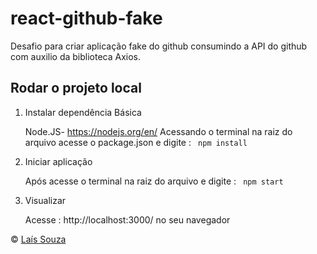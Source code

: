 # react-github-fake
Desafio para criar aplicação fake do github consumindo a API do github com auxilio da biblioteca Axios.

## Rodar o projeto local

<ol>
<li> Instalar dependência Básica</li>

Node.JS-  https://nodejs.org/en/
Acessando o terminal na raiz do arquivo acesse o package.json e digite : 
<code>
npm install
</code> 


<li> Iniciar aplicação </li>

Após acesse o terminal na raiz do arquivo e digite :
<code>
npm start
</code>

<li> Visualizar</li>

Acesse : http://localhost:3000/ no seu navegador

</ol>


&copy; <a href="https://github.com/Lassouz4">Laís Souza</a>
